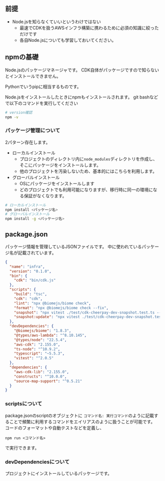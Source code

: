 

## 前提
- Node.jsを知らなくていいというわけではない
	- 最速でCDKを扱うAWSインフラ構築に携わるために必須の知識に絞っただけです
	- 各自Node.jsについても学習しておいてください。

## npmの基礎
Node.jsのパッケージマネージャです。
CDK自体がパッケージですので知らないとインストールできません。

Pythonでいうpipに相当するものです。

Node.jsをインストールしたときにnpmもインストールされます。
git bashなどで以下のコマンドを実行してください
```bash
# version確認
npm -v
```

### パッケージ管理について
2パターン存在します。
- ローカルインストール
	- プロジェクトのディレクトリ内に`node_modules`ディレクトリを作成し、そこにパッケージをインストールします。
	- 他のプロジェクトを汚染しないため、基本的にはこちらを利用します。
- グローバルインストール
	- OSにパッケージをインストールします
	- どのプロジェクトでも利用可能になりますが、移行時に同一の環境になる保証がなくなります。
```bash
# ローカルインストール
npm install <パッケージ名>
# グローバルインストール
npm install -g <パッケージ名>
```

## package.json
パッケージ情報を管理しているJSONファイルです。
中に使われているパッケージ名が記載されています。

```json
{
  "name": "infra",
  "version": "0.1.0",
  "bin": {
    "cdk": "bin/cdk.js"
  },
  "scripts": {
    "build": "tsc",
    "cdk": "cdk",
    "lint": "npx @biomejs/biome check",
    "format": "npx @biomejs/biome check --fix",
    "snapshot": "npx vitest ./test/cdk-cheerpay-dev-snapshot.test.ts --run",
    "snapshot:update": "npx vitest ./test/cdk-cheerpay-dev-snapshot.test.ts --u"
  },
  "devDependencies": {
    "@biomejs/biome": "1.8.3",
    "@types/aws-lambda": "^8.10.145",
    "@types/node": "22.5.4",
    "aws-cdk": "2.155.0",
    "ts-node": "^10.9.2",
    "typescript": "~5.5.3",
    "vitest": "^2.0.5"
  },
  "dependencies": {
    "aws-cdk-lib": "2.155.0",
    "constructs": "^10.0.0",
    "source-map-support": "^0.5.21"
  }
}
```

### scriptsについて
package.jsonのscriptのオブジェクトに
`コマンド名: 実行コマンド`のように記載することで頻繁に利用するコマンドをエイリアスのように扱うことが可能です。
コードのフォーマットや自動テストなどを定義し、
```
npm run <コマンド名>
```
で実行できます。

### devDependenciesについて
プロジェクトにインストールしているパッケージです。

